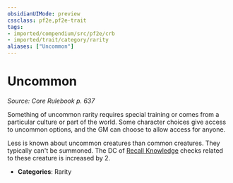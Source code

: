 ```yaml
---
obsidianUIMode: preview
cssclass: pf2e,pf2e-trait
tags:
- imported/compendium/src/pf2e/crb
- imported/trait/category/rarity
aliases: ["Uncommon"]
---
```

# Uncommon  
*Source: Core Rulebook p. 637*  

Something of uncommon rarity requires special training or comes from a particular culture or part of the world. Some character choices give access to uncommon options, and the GM can choose to allow access for anyone.

Less is known about uncommon creatures than common creatures. They typically can't be summoned. The DC of [Recall Knowledge](recall-knowledge.md) checks related to these creature is increased by 2.

- **Categories**: Rarity